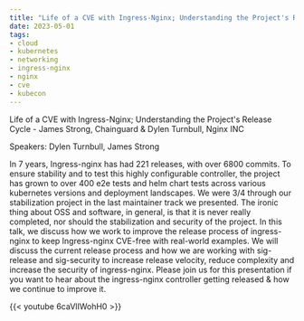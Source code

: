 ```yaml
---
title: "Life of a CVE with Ingress-Nginx; Understanding the Project's Release Cycle"
date: 2023-05-01
tags:
- cloud
- kubernetes
- networking
- ingress-nginx
- nginx
- cve
- kubecon
---
```


Life of a CVE with Ingress-Nginx; Understanding the Project's Release Cycle - James Strong, Chainguard & Dylen Turnbull, Nginx INC

Speakers: Dylen Turnbull, James Strong

In 7 years, Ingress-nginx has had 221 releases, with over 6800 commits. To ensure stability and to test this highly configurable controller, the project has grown to over 400 e2e tests and helm chart tests across various kubernetes versions and deployment landscapes. We were 3/4 through our stabilization project in the last maintainer track we presented. The ironic thing about OSS and software, in general, is that it is never really completed, nor should the stabilization and security of the project. In this talk, we discuss how we work to improve the release process of ingress-nginx to keep Ingress-nginx CVE-free with real-world examples. We will discuss the current release process and how we are working with sig-release and sig-security to increase release velocity, reduce complexity and increase the security of ingress-nginx. Please join us for this presentation if you want to hear about the ingress-nginx controller getting released & how we continue to improve it.


{{< youtube 6caVlIWohH0 >}}